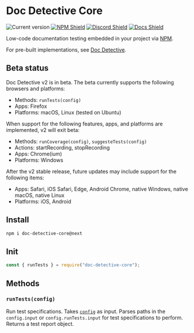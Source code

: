 # Doc Detective Core

![Current version](https://img.shields.io/github/package-json/v/doc-detective/doc-detective-core/2.0.0?color=orange)
[![NPM Shield](https://img.shields.io/npm/v/doc-detective-core/next)](https://www.npmjs.com/package/doc-detectiv-core/v/next)
[![Discord Shield](https://img.shields.io/badge/chat-on%20discord-purple)](https://discord.gg/2M7wXEThfF)
[![Docs Shield](https://img.shields.io/badge/docs-doc--detective.com-blue)](https://doc-detective.com)

Low-code documentation testing embedded in your project via [NPM](https://www.npmjs.com/package/doc-detective-core).

For pre-built implementations, see [Doc Detective](https://github.com/doc-detective/doc-detective).

## Beta status

Doc Detective v2 is in beta. The beta currently supports the following browsers and platforms:

- Methods: `runTests(config)`
- Apps: Firefox
- Platforms: macOS, Linux (tested on Ubuntu)

When support for the following features, apps, and platforms are implemented, v2 will exit beta:

- Methods: `runCoverage(config)`, `suggesteTests(config)`
- Actions: startRecording, stopRecording
- Apps: Chrome(ium)
- Platforms: Windows

After the v2 stable release, future updates may include support for the following items:

- Apps: Safari, iOS Safari, Edge, Android Chrome, native Windows, native macOS, native Linux
- Platforms: iOS, Android

## Install

```bash
npm i doc-detective-core@next
```

## Init

```javascript
const { runTests } = require("doc-detective-core");
```

## Methods

### `runTests(config)`

Run test specifications. Takes [`config`](https://doc-detective.com/reference/schemas/config.html) as input. Parses paths in the `config.input` or `config.runTests.input` for test specifications to perform. Returns a test report object.

